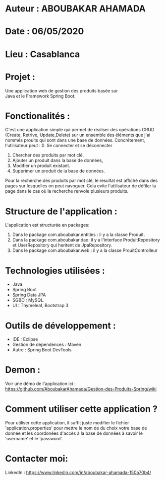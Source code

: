 
# Auteur :  ABOUBAKAR AHAMADA								 
# Date : 06/05/2020											 
# Lieu : Casablanca											 

# Projet :
Une application web de gestion des produits basée sur       
Java et le Framework Spring Boot.							 

# Fonctionalités :

C'est une application simple qui permet de réaliser des opérations
CRUD (Create, Retrive, Update,Delete) sur un ensemble des éléments que 
j'ai nommés prouits qui sont dans une base de données.
Concrêtement, l'utilisateur peut :
0. Se connecter et se déconnecter
1. Chercher des produits par mot clé.
2. Ajouter un produit dans la base de données,
3. Modifier un produit existant.
4. Supprimer un produit de la base de données.

Pour la recherche des produits par mot clé, le resultat est affiché dans des pages sur lesquelles
on peut navoguer. Cela evite l'utilisateur de défiler la page dans le cas où la recherche renvoie 
plusieurs produits.

# Structure de l'application :
 L'application est structurée en packages:
 1. Dans le package com.aboubakar.entities : il y a la classe Produit. 
 2. Dans la package com.aboubakar.dao: il y a l'interface ProduitRepository et UserRepository qui heritent de JpaRepository. 
 3. Dans le package com.aboubakar.web : il y a la classe ProuitControlleur 
 
# Technologies utilisées :
- Java 
- Spring Boot
- Spring Data JPA 
- SGBD : MySQL. 
- UI : Thymeleaf, Bootstrap 3

# Outils de développement :
- IDE : Eclipse
- Gestion de dépendences : Maven
- Autre : Spring Boot DevTools

# Demon : 
 Voir une démo de l'application ici : https://github.com/AboubakarAhamada/Gestion-des-Produits-Spring/wiki 
 
# Comment utiliser cette application ?
 Pour utiliser cette application, il suffit juste modifier le fichier 'application.properties' pour
 mettre le nom de du choix votre base de donnée et les coordonées d'accès à la base de données
 à savoir le 'username' et le 'password'. 
 
# Contacter moi: 
LinkedIn : https://www.linkedin.com/in/aboubakar-ahamada-150a70b4/
 
